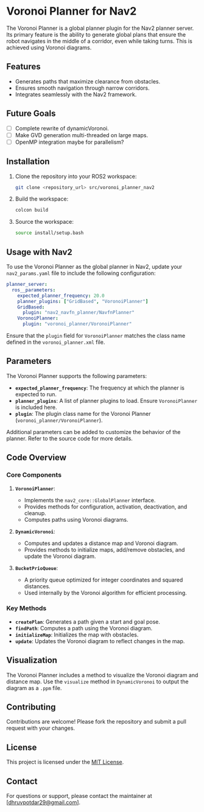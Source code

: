 # Voronoi Planner for Nav2

The Voronoi Planner is a global planner plugin for the Nav2 planner server. Its primary feature is the ability to generate global plans that ensure the robot navigates in the middle of a corridor, even while taking turns. This is achieved using Voronoi diagrams.

## Features

- Generates paths that maximize clearance from obstacles.
- Ensures smooth navigation through narrow corridors.
- Integrates seamlessly with the Nav2 framework.

## Future Goals

- [ ] Complete rewrite of dynamicVoronoi.
- [ ] Make GVD generation multi-threaded on large maps.
- [ ] OpenMP integration maybe for parallelism?

## Installation

1. Clone the repository into your ROS2 workspace:

   ```bash
   git clone <repository_url> src/voronoi_planner_nav2
   ```

2. Build the workspace:

   ```bash
   colcon build
   ```

3. Source the workspace:

   ```bash
   source install/setup.bash
   ```

## Usage with Nav2

To use the Voronoi Planner as the global planner in Nav2, update your `nav2_params.yaml` file to include the following configuration:

```yaml
planner_server:
  ros__parameters:
    expected_planner_frequency: 20.0
    planner_plugins: ["GridBased", "VoronoiPlanner"]
    GridBased:
      plugin: "nav2_navfn_planner/NavfnPlanner"
    VoronoiPlanner:
      plugin: "voronoi_planner/VoronoiPlanner"
```

Ensure that the `plugin` field for `VoronoiPlanner` matches the class name defined in the `voronoi_planner.xml` file.

## Parameters

The Voronoi Planner supports the following parameters:

- **`expected_planner_frequency`**: The frequency at which the planner is expected to run.
- **`planner_plugins`**: A list of planner plugins to load. Ensure `VoronoiPlanner` is included here.
- **`plugin`**: The plugin class name for the Voronoi Planner (`voronoi_planner/VoronoiPlanner`).

Additional parameters can be added to customize the behavior of the planner. Refer to the source code for more details.

## Code Overview

### Core Components

1. **`VoronoiPlanner`**:

   - Implements the `nav2_core::GlobalPlanner` interface.
   - Provides methods for configuration, activation, deactivation, and cleanup.
   - Computes paths using Voronoi diagrams.

2. **`DynamicVoronoi`**:

   - Computes and updates a distance map and Voronoi diagram.
   - Provides methods to initialize maps, add/remove obstacles, and update the Voronoi diagram.

3. **`BucketPrioQueue`**:
   - A priority queue optimized for integer coordinates and squared distances.
   - Used internally by the Voronoi algorithm for efficient processing.

### Key Methods

- **`createPlan`**: Generates a path given a start and goal pose.
- **`findPath`**: Computes a path using the Voronoi diagram.
- **`initializeMap`**: Initializes the map with obstacles.
- **`update`**: Updates the Voronoi diagram to reflect changes in the map.

## Visualization

The Voronoi Planner includes a method to visualize the Voronoi diagram and distance map. Use the `visualize` method in `DynamicVoronoi` to output the diagram as a `.ppm` file.

## Contributing

Contributions are welcome! Please fork the repository and submit a pull request with your changes.

## License

This project is licensed under the [MIT License](LICENSE).

## Contact

For questions or support, please contact the maintainer at [dhruvpotdar29@gmail.com].
